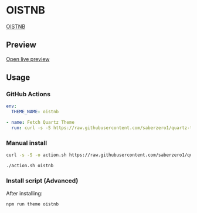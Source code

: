 # OISTNB

[OISTNB](https://github.com/omsandippatil)

## Preview

[Open live preview](https://quartz-themes.github.io/oistnb/)

## Usage

### GitHub Actions

```yaml
env:
  THEME_NAME: oistnb
```

```yaml
- name: Fetch Quartz Theme
  run: curl -s -S https://raw.githubusercontent.com/saberzero1/quartz-themes/master/action.sh | bash -s -- $THEME_NAME
```

### Manual install

```bash
curl -s -S -o action.sh https://raw.githubusercontent.com/saberzero1/quartz-themes/master/action.sh

./action.sh oistnb
```

### Install script (Advanced)

After installing:

```bash
npm run theme oistnb
```
